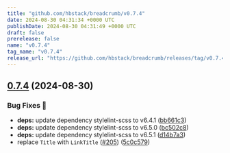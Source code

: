 ```yaml
---
title: "github.com/hbstack/breadcrumb/v0.7.4"
date: 2024-08-30 04:31:34 +0000 UTC
publishDate: 2024-08-30 04:31:49 +0000 UTC
draft: false
prerelease: false
name: "v0.7.4"
tag_name: "v0.7.4"
release_url: "https://github.com/hbstack/breadcrumb/releases/tag/v0.7.4"
---
```


## [0.7.4](https://github.com/hbstack/breadcrumb/compare/v0.7.3...v0.7.4) (2024-08-30)


### Bug Fixes 🐞

* **deps:** update dependency stylelint-scss to v6.4.1 ([bb661c3](https://github.com/hbstack/breadcrumb/commit/bb661c38510d54b15feade3f4e83c668fe265df7))
* **deps:** update dependency stylelint-scss to v6.5.0 ([bc502c8](https://github.com/hbstack/breadcrumb/commit/bc502c8e81098d65869011730563b02f39dc73f3))
* **deps:** update dependency stylelint-scss to v6.5.1 ([d14b7a3](https://github.com/hbstack/breadcrumb/commit/d14b7a319a1d96f0de9b5c842a7c20caef1555f7))
* replace `Title` with `LinkTitle` ([#205](https://github.com/hbstack/breadcrumb/issues/205)) ([5c0c579](https://github.com/hbstack/breadcrumb/commit/5c0c5790c7b9c087cb80c742e08ebc967e46b632))
